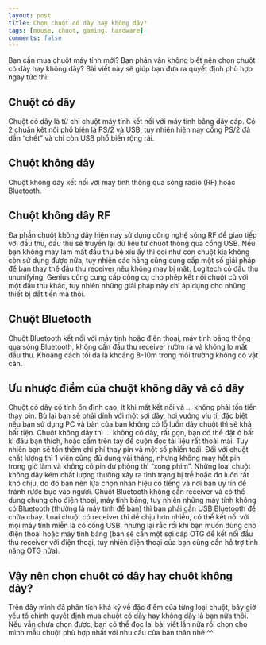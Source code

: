 ```yaml
---
layout: post
title: Chọn chuột có dây hay không dây?
tags: [mouse, chuot, gaming, hardware]
comments: false
---
```


Bạn cần mua chuột máy tính mới? Bạn phân vân không biết nên chọn chuột có dây hay không dây? Bài viết này sẽ giúp bạn đưa ra quyết định phù hợp ngay tức thì!
## Chuột có dây
Chuột có dây là từ chỉ chuột máy tính kết nối với máy tính bằng dây cáp. Có 2 chuẩn kết nối phổ biến là PS/2 và USB, tuy nhiên hiện nay cổng PS/2 đã dần “chết” và chỉ còn USB phổ biến rộng rãi.
## Chuột không dây
Chuột không dây kết nối với máy tính thông qua sóng radio (RF) hoặc Bluetooth.
## Chuột không dây RF
Đa phần chuột không dây hiện nay sử dụng công nghệ sóng RF để giao tiếp với đầu thu, đầu thu sẽ truyền lại dữ liệu từ chuột thông qua cổng USB. Nếu bạn không may làm mất đầu thu bé xíu ấy thì coi như con chuột kia không còn sử dụng được nữa, tuy nhiên các hãng cũng cung cấp một số giải pháp để bạn thay thế đầu thu receiver nếu không may bị mất. Logitech có đầu thu ununifying, Genius cũng cung cấp công cụ cho phép kết nối chuột cũ với một đầu thu khác, tuy nhiên những giải pháp này chỉ áp dụng cho những thiết bị đắt tiền mà thôi.
## Chuột Bluetooth
Chuột Bluetooth kết nối với máy tính hoặc điện thoại, máy tính bảng thông qua sóng Bluetooth, không cần đầu thu receiver rườm rà và không lo mất đầu thu. Khoảng cách tối đa là khoảng 8-10m trong môi trường không có vật cản.
## Ưu nhược điểm của chuột không dây và có dây
Chuột có dây có tính ổn định cao, ít khi mất kết nối và … không phải tốn tiền thay pin. Bù lại bạn sẽ phải dính với một sợi dây, hơi vướng víu tí, đặc biệt nếu bạn sử dụng PC và bàn của bạn không có lỗ luồn dây chuột thì sẽ khá bất tiện.
Chuột không dây thì … không có dây, rất gọn, bạn có thể đặt ở bất kì đâu bạn thích, hoặc cầm trên tay để cuộn đọc tài liệu rất thoải mái. Tuy nhiên bạn sẽ tốn thêm chi phí thay pin và một số phiền toái. Đối với chuột chất lượng thì 1 viên cũng đủ dung vài tháng, nhưng không may hết pin trong giờ làm và không có pin dự phòng thì “xong phim”. Những loại chuột không dây kém chất lượng thường xảy ra tình trạng bị trễ hoặc đơ luôn rất khó chịu, do đó bạn nên lựa chọn nhãn hiệu có tiếng và nơi bán uy tín để tránh rước bực vào người.
Chuột Bluetooth không cần receiver và có thể dung chung cho điện thoại, máy tính bảng, tuy nhiên những máy tính không có Bluetooth (thường là máy tính để bàn) thì bạn phải gắn USB Bluetooth để chữa cháy. Loại chuột có receiver thì dễ chịu hơn nhiều, có thể kết nối với mọi máy tính miễn là có cổng USB, nhưng lại rắc rối khi bạn muốn dùng cho điện thoại hoặc máy tính bảng (bạn sẽ cần một sợi cáp OTG để kết nối đầu thu receiver với điện thoại, tuy nhiên điện thoại của bạn cũng cần hỗ trợ tính năng OTG nữa).
## Vậy nên chọn chuột có dây hay chuột không dây?
Trên đây mình đã phân tích khá kỹ về đặc điểm của từng loại chuột, bây giờ yếu tố chính quyết định mua chuột có dây hay không dây là bạn nữa thôi. Nếu vẫn chưa chọn được, bạn có thể đọc lại bài viết lần nữa rồi chọn cho mình mẫu chuột phù hợp nhất với nhu cầu của bản thân nhé ^^
